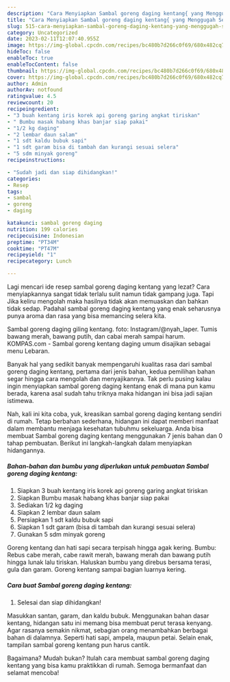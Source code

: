 ```yaml
---
description: "Cara Menyiapkan Sambal goreng daging kentang{ yang Menggugah Selera,  Menu Buat lebaran"
title: "Cara Menyiapkan Sambal goreng daging kentang{ yang Menggugah Selera,  Menu Buat lebaran"
slug: 515-cara-menyiapkan-sambal-goreng-daging-kentang-yang-menggugah-selera-menu-buat-lebaran
category: Uncategorized
date: 2023-02-11T12:07:40.955Z
image: https://img-global.cpcdn.com/recipes/bc480b7d266c0f69/680x482cq70/sambal-goreng-daging-kentang-foto-resep-utama.jpg
hideToc: false
enableToc: true
enableTocContent: false
thumbnail: https://img-global.cpcdn.com/recipes/bc480b7d266c0f69/680x482cq70/sambal-goreng-daging-kentang-foto-resep-utama.jpg
cover: https://img-global.cpcdn.com/recipes/bc480b7d266c0f69/680x482cq70/sambal-goreng-daging-kentang-foto-resep-utama.jpg
author: Admin
authorAv: notfound
ratingvalue: 4.5
reviewcount: 20
recipeingredient:
- "3 buah kentang iris korek api goreng garing angkat tiriskan"
- " Bumbu masak habang khas banjar siap pakai"
- "1/2 kg daging"
- "2 lembar daun salam"
- "1 sdt kaldu bubuk sapi"
- "1 sdt garam bisa di tambah dan kurangi sesuai selera"
- "5 sdm minyak goreng"
recipeinstructions:

- "Sudah jadi dan siap dihidangkan!"
categories:
- Resep
tags:
- sambal
- goreng
- daging

katakunci: sambal goreng daging 
nutrition: 199 calories
recipecuisine: Indonesian
preptime: "PT34M"
cooktime: "PT47M"
recipeyield: "1"
recipecategory: Lunch

---
```



Lagi mencari ide resep sambal goreng daging kentang yang lezat? Cara menyiapkannya sangat tidak terlalu sulit namun tidak gampang juga. Tapi Jika keliru mengolah maka hasilnya tidak akan memuaskan dan bahkan tidak sedap. Padahal sambal goreng daging kentang yang enak seharusnya punya aroma dan rasa yang bisa memancing selera kita.


Sambal goreng daging giling kentang. foto: Instagram/@nyah_laper. Tumis bawang merah, bawang putih, dan cabai merah sampai harum. KOMPAS.com - Sambal goreng kentang daging umum disajikan sebagai menu Lebaran.

Banyak hal yang sedikit banyak mempengaruhi kualitas rasa dari sambal goreng daging kentang, pertama dari jenis bahan, kedua pemilihan bahan segar hingga cara mengolah dan menyajikannya. Tak perlu pusing kalau ingin menyiapkan sambal goreng daging kentang enak di mana pun kamu berada, karena asal sudah tahu triknya maka hidangan ini bisa jadi sajian istimewa.


Nah, kali ini kita coba, yuk, kreasikan sambal goreng daging kentang sendiri di rumah. Tetap berbahan sederhana, hidangan ini dapat memberi manfaat dalam membantu menjaga kesehatan tubuhmu sekeluarga. Anda bisa membuat Sambal goreng daging kentang menggunakan 7 jenis bahan dan 0 tahap pembuatan. Berikut ini langkah-langkah dalam menyiapkan hidangannya.

<!--inarticleads1-->

##### Bahan-bahan dan bumbu yang diperlukan untuk pembuatan Sambal goreng daging kentang:

1. Siapkan 3 buah kentang iris korek api goreng garing angkat tiriskan
1. Siapkan  Bumbu masak habang khas banjar siap pakai
1. Sediakan 1/2 kg daging
1. Siapkan 2 lembar daun salam
1. Persiapkan 1 sdt kaldu bubuk sapi
1. Siapkan 1 sdt garam (bisa di tambah dan kurangi sesuai selera)
1. Gunakan 5 sdm minyak goreng


Goreng kentang dan hati sapi secara terpisah hingga agak kering. Bumbu: Rebus cabe merah, cabe rawit merah, bawang merah dan bawang putih hingga lunak lalu tiriskan. Haluskan bumbu yang direbus bersama terasi, gula dan garam. Goreng kentang sampai bagian luarnya kering. 

<!--inarticleads2-->

##### Cara buat Sambal goreng daging kentang:


1. Selesai dan siap dihidangkan!

Masukkan santan, garam, dan kaldu bubuk. Menggunakan bahan dasar kentang, hidangan satu ini memang bisa membuat perut terasa kenyang. Agar rasanya semakin nikmat, sebagian orang menambahkan berbagai bahan di dalamnya. Seperti hati sapi, ampela, maupun petai. Selain enak, tampilan sambal goreng kentang pun harus cantik. 

Bagaimana? Mudah bukan? Itulah cara membuat sambal goreng daging kentang yang bisa kamu praktikkan di rumah. Semoga bermanfaat dan selamat mencoba!

